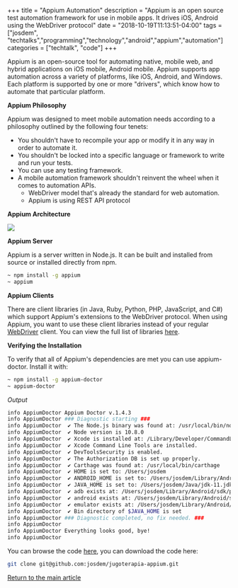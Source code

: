 +++
title =  "Appium Automation"
description = "Appium is an open source test automation framework for use in mobile apps. It drives iOS, Android using the WebDriver protocol"
date = "2018-10-19T11:13:51-04:00"
tags = ["josdem", "techtalks","programming","technology","android","appium","automation"]
categories = ["techtalk", "code"]
+++

Appium is an open-source tool for automating native, mobile web, and hybrid applications on iOS mobile, Android mobile. Appium supports app automation across a variety of platforms, like iOS, Android, and Windows. Each platform is supported by one or more "drivers", which know how to automate that particular platform.

**Appium Philosophy**

Appium was designed to meet mobile automation needs according to a philosophy outlined by the following four tenets:

* You shouldn't have to recompile your app or modify it in any way in order to automate it.
* You shouldn't be locked into a specific language or framework to write and run your tests.
* You can use any testing framework.
* A mobile automation framework shouldn't reinvent the wheel when it comes to automation APIs.
  * WebDriver model that's already the standard for web automation.
  * Appium is using REST API protocol

**Appium Architecture**

<img src="/img/techtalks/android/appium_architecture.png">

**Appium Server**

Appium is a server written in Node.js. It can be built and installed from source or installed directly from npm.

```bash
~ npm install -g appium
~ appium
```

**Appium Clients**

There are client libraries (in Java, Ruby, Python, PHP, JavaScript, and C#) which support Appium's extensions to the WebDriver protocol. When using Appium, you want to use these client libraries instead of your regular [WebDriver](https://w3c.github.io/webdriver/) client. You can view the full list of libraries [here](http://appium.io/docs/en/about-appium/appium-clients/index.html).

**Verifying the Installation**

To verify that all of Appium's dependencies are met you can use appium-doctor. Install it with:

```bash
~ npm install -g appium-doctor
~ appium-doctor
```

*Output*

```bash
info AppiumDoctor Appium Doctor v.1.4.3
info AppiumDoctor ### Diagnostic starting ###
info AppiumDoctor  ✔ The Node.js binary was found at: /usr/local/bin/node
info AppiumDoctor  ✔ Node version is 10.8.0
info AppiumDoctor  ✔ Xcode is installed at: /Library/Developer/CommandLineTools
info AppiumDoctor  ✔ Xcode Command Line Tools are installed.
info AppiumDoctor  ✔ DevToolsSecurity is enabled.
info AppiumDoctor  ✔ The Authorization DB is set up properly.
info AppiumDoctor  ✔ Carthage was found at: /usr/local/bin/carthage
info AppiumDoctor  ✔ HOME is set to: /Users/josdem
info AppiumDoctor  ✔ ANDROID_HOME is set to: /Users/josdem/Library/Android/sdk
info AppiumDoctor  ✔ JAVA_HOME is set to: /Users/josdem/Java/jdk-11.jdk/Contents/Home
info AppiumDoctor  ✔ adb exists at: /Users/josdem/Library/Android/sdk/platform-tools/adb
info AppiumDoctor  ✔ android exists at: /Users/josdem/Library/Android/sdk/tools/android
info AppiumDoctor  ✔ emulator exists at: /Users/josdem/Library/Android/sdk/tools/emulator
info AppiumDoctor  ✔ Bin directory of $JAVA_HOME is set
info AppiumDoctor ### Diagnostic completed, no fix needed. ###
info AppiumDoctor
info AppiumDoctor Everything looks good, bye!
info AppiumDoctor
```

You can browse the code [here](https://github.com/josdem/jugoterapia-appium), you can download the code here:

```bash
git clone git@github.com:josdem/jugoterapia-appium.git
```

[Return to the main article](/techtalk/android)
